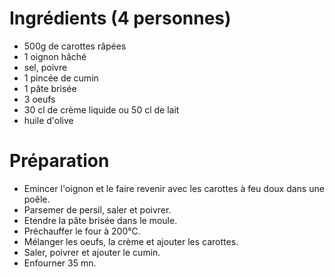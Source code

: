 # Ingrédients (4 personnes)
- 500g de carottes râpées
- 1 oignon hâché
- sel, poivre 
- 1 pincée de cumin
- 1 pâte brisée
- 3 oeufs
- 30 cl de crème liquide ou 50 cl de lait
- huile d'olive

# Préparation
- Emincer l'oignon et le faire revenir avec les carottes à feu doux dans une poêle.
- Parsemer de persil, saler et poivrer.
- Etendre la pâte brisée dans le moule.
- Préchauffer le four à 200°C.
- Mélanger les oeufs, la crème et ajouter les carottes.
- Saler, poivrer et ajouter le cumin.
- Enfourner 35 mn.
